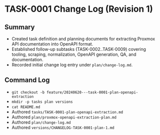 # TASK-0001 Change Log (Revision 1)

## Summary
- Created task definition and planning documents for extracting Proxmox API documentation into OpenAPI format.
- Established follow-up subtasks (TASK-0002..TASK-0009) covering tooling, scraping, normalization, OpenAPI generation, QA, and documentation.
- Recorded initial change log entry under `plan/change-log.md`.

## Command Log
- `git checkout -b feature/20240620---task-0001-plan-openapi-extraction`
- `mkdir -p tasks plan versions`
- `cat README.md`
- Authored `tasks/TASK-0001-plan-openapi-extraction.md`
- Authored `plan/proxmox-openapi-extraction-plan.md`
- Authored `plan/change-log.md`
- Authored `versions/CHANGELOG-TASK-0001-plan-1.md`
